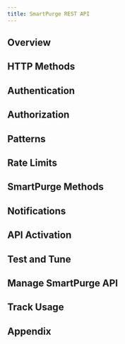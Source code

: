 ```yaml
---
title: SmartPurge REST API
---
```

## Overview

## HTTP Methods

## Authentication

## Authorization

## Patterns

## Rate Limits

## SmartPurge Methods

## Notifications

## API Activation

## Test and Tune

## Manage SmartPurge API

## Track Usage

## Appendix
